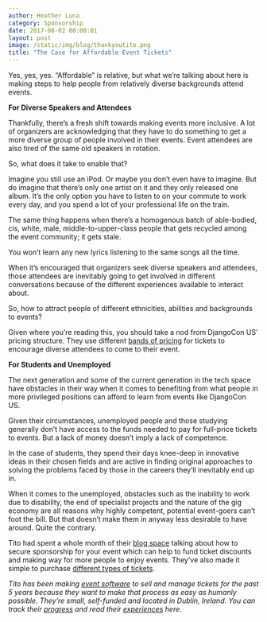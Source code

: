 ```yaml
---
author: Heather Luna
category: Sponsorship
date: 2017-08-02 00:00:01
layout: post
image: /static/img/blog/thankyoutito.png
title: "The Case for Affordable Event Tickets"
---
```


Yes, yes, yes. “Affordable” is relative, but what we’re talking about
here is making steps to help people from relatively diverse 
backgrounds attend events.

**For Diverse Speakers and Attendees**

Thankfully, there’s a fresh shift towards making events more inclusive. 
A lot of organizers are acknowledging that they have to do something
to get a more diverse group of people involved in their events. 
Event attendees are also tired of the same old speakers in rotation. 

So, what does it take to enable that?

Imagine you still use an iPod. Or maybe you don’t even have to imagine. 
But do imagine that there’s only one artist on it and they only released
one album. It’s the only option you have to listen to on your commute
to work every day, and you spend a lot of your professional life on
the train. 

The same thing happens when there’s a homogenous batch of able-bodied,
cis, white, male, middle-to-upper-class people that gets recycled among
the event community; it gets stale.

You won’t learn any new lyrics listening to the same songs all the time.

When it’s encouraged that organizers seek diverse speakers and
attendees, those attendees are inevitably going to get involved in
different conversations because of the different experiences available
to interact about.

So, how to attract people of different ethnicities, abilities and
backgrounds to events?

Given where you’re reading this, you should take a nod from
DjangoCon US' pricing structure. They use different
[bands of pricing](https://2017.djangocon.us/tickets/) for tickets to
encourage diverse attendees to come to their event.

**For Students and Unemployed**

The next generation and some of the current generation in the tech
space have obstacles in their way when it comes to benefiting from what
people in more privileged positions can afford to learn from events
like DjangoCon US. 

Given their circumstances, unemployed people and those studying
generally don’t have access to the funds needed to pay for full-price
tickets to events. But a lack of money doesn’t imply a lack of
competence. 

In the case of students, they spend their days knee-deep in innovative
ideas in their chosen fields and are active in finding original
approaches to solving the problems faced by those in the careers
they’ll inevitably end up in.

When it comes to the unemployed, obstacles such as the inability to
work due to disability, the end of specialist projects and the nature
of the gig economy are all reasons why highly competent, potential
event-goers can’t foot the bill. But that doesn’t make them in anyway
less desirable to have around. Quite the contrary.

Tito had spent a whole month of their 
[blog space](http://blog.tito.io/) talking about how to secure
sponsorship for your event which can help to fund ticket discounts
and making way for more people to enjoy events. They’ve also made it
simple to purchase 
[different types of tickets](https://ti.to/docs/tickets). 


*Tito has been making [event software](https://ti.to/) to sell and
manage tickets for the past 5 years because they want to make that
process as easy as humanly possible. They’re small, self-funded and
located in Dublin, Ireland. You can track their
[progress](http://blog.tito.io/posts/topic/new-features)
and read their 
[experiences](http://blog.tito.io/posts/topic/announcements) here.* 





